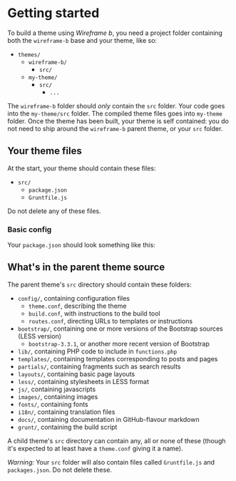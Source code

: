 # Getting started

To build a theme using _Wireframe b_, you need a project folder containing both the `wireframe-b` base and your theme, like so:

 - `themes/`
   - `wireframe-b/`
     - `src/`
   - `my-theme/`
     - `src/`
       - `...`

The `wireframe-b` folder should *only* contain the `src` folder. Your code goes into the `my-theme/src` folder. The compiled theme files goes into `my-theme` folder. Once the theme has been built, your theme is self contained: you do not need to ship around the `wireframe-b` parent theme, or your `src` folder.

## Your theme files

At the start, your theme should contain these files:

 - `src/`
   - `package.json`
   - `Gruntfile.js`

Do not delete any of these files.

### Basic config

Your `package.json` should look something like this:



## What's in the parent theme source

The parent theme's `src` directory should contain these folders:

 - `config/`, containing configuration files
   - `theme.conf`, describing the theme
   - `build.conf`, with instructions to the build tool
   - `routes.conf`, directing URLs to templates or instructions
 - `bootstrap/`, containing one or more versions of the Bootstrap sources (LESS version)
   - `bootstrap-3.3.1`, or another more recent version of Bootstrap
 - `lib/`, containing PHP code to include in `functions.php`
 - `templates/`, containing templates corresponding to posts and pages
 - `partials/`, containing fragments such as search results
 - `layouts/`, containing basic page layouts
 - `less/`, containing stylesheets in LESS format
 - `js/`, containing javascripts
 - `images/`, containing images
 - `fonts/`, containing fonts
 - `i18n/`, containing translation files
 - `docs/`, containing documentation in GitHub-flavour markdown
 - `grunt/`, containing the build script

A child theme's `src` directory can contain any, all or none of these (though it's expected to at least have a `theme.conf` giving it a name).

*Warning:* Your `src` folder will also contain files called `Gruntfile.js` and `packages.json`. Do not delete these.

